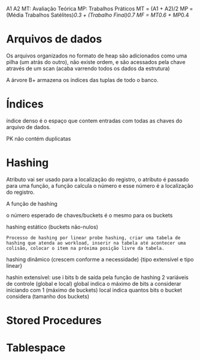 A1
A2
MT: Avaliação Teórica
MP: Trabalhos Práticos
MT = (A1 + A2)/2
MP = (Média Trabalhos Satélites)*0.3 + (Trabalho Final)*0.7
MF = MT*0.6 + MP*0.4



# Arquivos de dados

Os arquivos organizados no formato de heap são adicionados como uma pilha (um atrás do outro), não existe ordem, e são acessados pela chave através de um scan (acaba varrendo todos os dados da estrutura)

A árvore B+ armazena os índices das tuplas de todo o banco.


# Índices

índice denso é o espaço que contem entradas com todas as chaves do arquivo de dados.

PK não contém duplicatas

# Hashing

Atributo vai ser usado para a localização do registro, o atributo é passado para uma função, a função calcula o número e esse número é a localização do registro.

A função de hashing 

o número esperado de chaves/buckets é o mesmo para os buckets

hashing estático (buckets não-nulos)

    Processo de hashing por linear probe hashing, criar uma tabela de hashing que atenda ao workload, inserir na tabela até acontecer uma colisão, colocar o item na próxima posição livre da tabela.

hashing dinâmico (crescem conforme a necessidade) {tipo extensível e tipo linear}

hashin extensível:
    use i bits b de saída pela função de hashing
    2 variáveis de controle (global e local)
    global indica o máximo de bits a considerar iniciando com 1 (máximo de buckets)
    local indica quantos bits o bucket considera (tamanho dos buckets)

# Stored Procedures
 
# Tablespace
    
